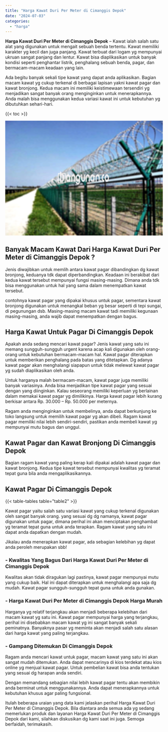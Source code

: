 ```yaml
---
title: "Harga Kawat Duri Per Meter di Cimanggis Depok"
date: "2024-07-03"
categories: 
  - "harga"
---
```


**Harga Kawat Duri Per Meter di Cimanggis Depok** – Kawat ialah salah satu alat yang digunakan untuk mengait sebuah benda tertentu. Kawat memiliki karakter yg kecil dan juga panjang. Kawat terbuat dari logam yg mempunyai ukruan sangat panjang dan lentur. Kawat bisa diaplikasikan untuk banyak kondisi seperti penghantar listrik, penghalang sebuah benda, pagar, dan bermacam-macam keadaan yang lain.

Ada begitu banyak sekali tipe kawat yang dapat anda aplikasikan. Bagian macam kawat yg cukup terkenal di berbagai lapisan yakni kawat pagar dan kawat bronjong. Kedua macam ini memiliki keistimewaan tersendiri yg menjadikan sangat banyak orang menginginkan untuk menerapkannya. Anda malah bisa menggunakan kedua variasi kawat ini untuk kebutuhan yg dibutuhkan sehari-hari.

{{< toc >}}

![Harga Kawat Duri Per Meter di Cimanggis Depok](/images/jual-kawat-murah47.png)

## Banyak Macam Kawat Dari Harga Kawat Duri Per Meter di Cimanggis Depok ?

Jenis diwajibkan untuk memlih antara kawat pagar dibandingkan dg kawat bronjong, keduanya tdk dapat diperbandingkan. Keadaan ini berakibat dari kedua kawat tersebut mempunyai fungsi masing-masing. Dimana anda tdk bisa menggunakan untuk hal yang sama dalam menempatkan kawat tersebut.

contohnya kawat pagar yang dipakai khusus untuk pagar, sementara kawat bronjong digunakan untuk menangkal beban yg besar seperti di tepi sungai, di pegunungan dsb. Masing-masing macam kawat tadi memiliki kegunaan masing-masing, anda wajib dapat menempatkan dengan bagus.

## Harga Kawat Untuk Pagar Di Cimanggis Depok

Apakah anda sedang mencari kawat pagar? Jenis kawat yang satu ini memang sungguh-sungguh urgent karena acap kali digunakan oleh orang-orang untuk kebutuhan bermacam-macam hal. Kawat pagar diterapkan untuk memberikan penghalang pada batas yang ditetapkan. Dg adanya kawat pagar akan menghalangi siapapun untuk tidak melewat kawat pagar yg sudah diaplikasikan oleh anda.

Untuk harganya malah bermacam-macam, kawat pagar juga memiliki banyak variasinya. Anda bisa menjadikan tipe kawat pagar yang sesuai dengan yang diinginkan. Kalau seseorang memiliki keperluan yg berlainan dalam memakai kawat pagar yg dimilikinya. Harga kawat pagar lebih kurang berkisar antara Rp. 30.000 – Rp. 50.000 per meternya.

Ragam anda menginginkan untuk membelinya, anda dapat berkunjung ke toko langsung untuk memilih kawat pagar yg akan dibeli. Ragam kawat pagar memiliki nilai lebih sendiri-sendiri, pastikan anda membeli kawat yg mempunyai mutu bagus dan unggul.

## Kawat Pagar dan Kawat Bronjong Di Cimanggis Depok

Bagian ragam kawat yang paling kerap kali dipakai adalah kawat pagar dan kawat bronjong. Kedua tipe kawat tersebut mempunyai kwalitas yg teramat tepat guna bila anda mengaplikasikannya.

## Kawat Pagar Di Cimanggis Depok

{{< table-tables table="table2" >}}

Kawat pagar yaitu salah satu variasi kawat yang cukup terkenal digunakan oleh sangat banyak orang. yang sesuai dg dg namanya, kawat pagar digunakan untuk pagar, dimana perihal ini akan menciptakan penghambat yg teramat tepat guna untuk anda terapkan. Ragam kawat yang satu ini dapat anda dapatkan dengan mudah.

Jikalau anda menerapkan kawat pagar, ada sebagian kelebihan yg dapat anda peroleh merupakan sbb!

### \- Kwalitas Yang Bagus Dari Harga Kawat Duri Per Meter di Cimanggis Depok

Kwalitas akan tidak diragukan lagi pastinya, kawat pagar mempunyai mutu yang cukup baik. Hal ini dapat diterapkan untuk menghalangi apa saja dg mudah. Kawat pagar sungguh-sungguh tepat guna untuk anda gunakan.

### \- Harga Kawat Duri Per Meter di Cimanggis Depok Harga Murah

Harganya yg relatif terjangkau akan menjadi beberapa kelebihan dari macam kawat yg satu ini. Kawat pagar mempunyai harga yang terjangkau, perihal ini disebabkan macam kawat yg ini sangat banyak sekali peminatnya. Banyaknya pasar yg meminta akan menjadi salah satu alasan dari harga kawat yang paling terjangkau.

### \- Gampang Ditemukan Di Cimanggis Depok

Ragam anda mencari kawat untuk pagar, macam kawat yang satu ini akan sangat mudah ditemukan. Anda dapat mencarinya di kios terdekat atau kios online yg menjual kawat pagar. Untuk pembelian kawat bisa anda tentukan yang sesuai dg harapan anda sendiri.

Dengan memandang sebagian nilai lebih kawat pagar tentu akan membikin anda berminat untuk menggunakannya. Anda dapat menerapkannya untuk kebutuhan khusus agar paling fungsional.

Itulah beberapa uraian yang data kami jelaskan perihal Harga Kawat Duri Per Meter di Cimanggis Depok. Bila diantara anda semua ada yg sedang memerlukan produk dan layanan Harga Kawat Duri Per Meter di Cimanggis Depok dari kami, silahkan diskusikan dg kami saat ini juga. Semoga berfaidah, terimakasih.
